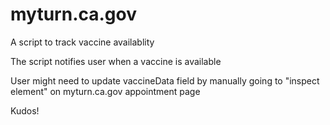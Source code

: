 # myturn.ca.gov

A script to track vaccine availablity

The script notifies user when a vaccine is available

User might need to update vaccineData field by manually going to "inspect element" on myturn.ca.gov appointment page

Kudos!
